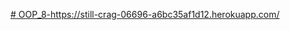 [# OOP_8-](https://still-crag-06696-a6bc35af1d12.herokuapp.com/)https://still-crag-06696-a6bc35af1d12.herokuapp.com/
